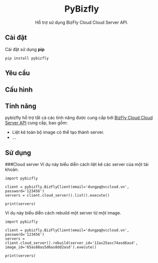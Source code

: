 <h1 align="center">PyBizfly</h1>
<p align="center">Hỗ trợ sử dụng BizFly Cloud Cloud Server API.</p>

## Cài đặt
Cài đặt sử dụng **pip**

    pip install pybizfly
## Yêu cầu
## Cấu hình
## Tính năng
pybizfly hỗ trợ tất cả các tính năng được cung cấp bởi [BizFly Cloud Cloud Server API](https://support.bizflycloud.vn/api/cloudserver/#introduction) cung cấp, bao gồm:
* Liệt kê toàn bộ image có thể tạo thành server.
* ...
## Sử dụng
###Cloud server
Ví dụ này biểu diễn cách liệt kê các server của một tài khoản.

    import pybizfly

    client = pybizfly.BizFlyClient(email='dungpq@vccloud.vn', password='123456')
    servers = client.cloud_server().list().execute()
    
    print(servers)

Ví dụ này biểu diễn cách rebuild một server từ một image.
    
    import pybizfly

    client = pybizfly.BizFlyClient(email='dungpq@vccloud.vn', password='123456')
    servers = client.cloud_server().rebuild(server_id='12as25asc74asd6asd', image_id='65as88as5d6as8dd2asd').execute()
    
    print(servers)